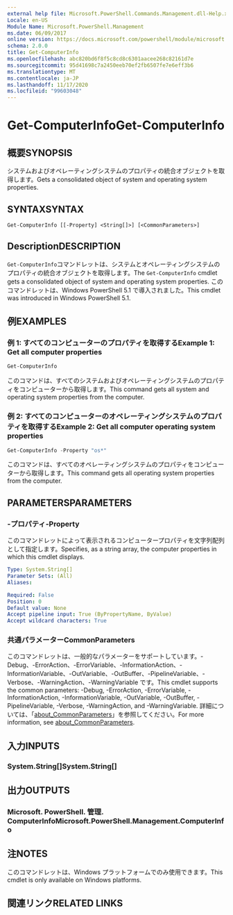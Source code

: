 ```yaml
---
external help file: Microsoft.PowerShell.Commands.Management.dll-Help.xml
Locale: en-US
Module Name: Microsoft.PowerShell.Management
ms.date: 06/09/2017
online version: https://docs.microsoft.com/powershell/module/microsoft.powershell.management/get-computerinfo?view=powershell-7.2&WT.mc_id=ps-gethelp
schema: 2.0.0
title: Get-ComputerInfo
ms.openlocfilehash: abc820bd6f8f5c8cd8c6301aacee268c82161d7e
ms.sourcegitcommit: 95d41698c7a2450eeb70ef2fb6507fe7e6eff3b6
ms.translationtype: MT
ms.contentlocale: ja-JP
ms.lasthandoff: 11/17/2020
ms.locfileid: "99603048"
---
```

# <span data-ttu-id="09643-102">Get-ComputerInfo</span><span class="sxs-lookup"><span data-stu-id="09643-102">Get-ComputerInfo</span></span>

## <span data-ttu-id="09643-103">概要</span><span class="sxs-lookup"><span data-stu-id="09643-103">SYNOPSIS</span></span>
<span data-ttu-id="09643-104">システムおよびオペレーティングシステムのプロパティの統合オブジェクトを取得します。</span><span class="sxs-lookup"><span data-stu-id="09643-104">Gets a consolidated object of system and operating system properties.</span></span>

## <span data-ttu-id="09643-105">SYNTAX</span><span class="sxs-lookup"><span data-stu-id="09643-105">SYNTAX</span></span>

```
Get-ComputerInfo [[-Property] <String[]>] [<CommonParameters>]
```

## <span data-ttu-id="09643-106">Description</span><span class="sxs-lookup"><span data-stu-id="09643-106">DESCRIPTION</span></span>

<span data-ttu-id="09643-107">`Get-ComputerInfo`コマンドレットは、システムとオペレーティングシステムのプロパティの統合オブジェクトを取得します。</span><span class="sxs-lookup"><span data-stu-id="09643-107">The `Get-ComputerInfo` cmdlet gets a consolidated object of system and operating system properties.</span></span>
<span data-ttu-id="09643-108">このコマンドレットは、Windows PowerShell 5.1 で導入されました。</span><span class="sxs-lookup"><span data-stu-id="09643-108">This cmdlet was introduced in Windows PowerShell 5.1.</span></span>

## <span data-ttu-id="09643-109">例</span><span class="sxs-lookup"><span data-stu-id="09643-109">EXAMPLES</span></span>

### <span data-ttu-id="09643-110">例 1: すべてのコンピューターのプロパティを取得する</span><span class="sxs-lookup"><span data-stu-id="09643-110">Example 1: Get all computer properties</span></span>

```powershell
Get-ComputerInfo
```

<span data-ttu-id="09643-111">このコマンドは、すべてのシステムおよびオペレーティングシステムのプロパティをコンピューターから取得します。</span><span class="sxs-lookup"><span data-stu-id="09643-111">This command gets all system and operating system properties from the computer.</span></span>

### <span data-ttu-id="09643-112">例 2: すべてのコンピューターのオペレーティングシステムのプロパティを取得する</span><span class="sxs-lookup"><span data-stu-id="09643-112">Example 2: Get all computer operating system properties</span></span>

```powershell
Get-ComputerInfo -Property "os*"
```

<span data-ttu-id="09643-113">このコマンドは、すべてのオペレーティングシステムのプロパティをコンピューターから取得します。</span><span class="sxs-lookup"><span data-stu-id="09643-113">This command gets all operating system properties from the computer.</span></span>

## <span data-ttu-id="09643-114">PARAMETERS</span><span class="sxs-lookup"><span data-stu-id="09643-114">PARAMETERS</span></span>

### <span data-ttu-id="09643-115">-プロパティ</span><span class="sxs-lookup"><span data-stu-id="09643-115">-Property</span></span>

<span data-ttu-id="09643-116">このコマンドレットによって表示されるコンピュータープロパティを文字列配列として指定します。</span><span class="sxs-lookup"><span data-stu-id="09643-116">Specifies, as a string array, the computer properties in which this cmdlet displays.</span></span>

```yaml
Type: System.String[]
Parameter Sets: (All)
Aliases:

Required: False
Position: 0
Default value: None
Accept pipeline input: True (ByPropertyName, ByValue)
Accept wildcard characters: True
```

### <span data-ttu-id="09643-117">共通パラメーター</span><span class="sxs-lookup"><span data-stu-id="09643-117">CommonParameters</span></span>

<span data-ttu-id="09643-118">このコマンドレットは、一般的なパラメーターをサポートしています。-Debug、-ErrorAction、-ErrorVariable、-InformationAction、-InformationVariable、-OutVariable、-OutBuffer、-PipelineVariable、-Verbose、-WarningAction、-WarningVariable です。</span><span class="sxs-lookup"><span data-stu-id="09643-118">This cmdlet supports the common parameters: -Debug, -ErrorAction, -ErrorVariable, -InformationAction, -InformationVariable, -OutVariable, -OutBuffer, -PipelineVariable, -Verbose, -WarningAction, and -WarningVariable.</span></span> <span data-ttu-id="09643-119">詳細については、「[about_CommonParameters](../Microsoft.PowerShell.Core/About/about_CommonParameters.md)」を参照してください。</span><span class="sxs-lookup"><span data-stu-id="09643-119">For more information, see [about_CommonParameters](../Microsoft.PowerShell.Core/About/about_CommonParameters.md).</span></span>

## <span data-ttu-id="09643-120">入力</span><span class="sxs-lookup"><span data-stu-id="09643-120">INPUTS</span></span>

### <span data-ttu-id="09643-121">System.String[]</span><span class="sxs-lookup"><span data-stu-id="09643-121">System.String[]</span></span>

## <span data-ttu-id="09643-122">出力</span><span class="sxs-lookup"><span data-stu-id="09643-122">OUTPUTS</span></span>

### <span data-ttu-id="09643-123">Microsoft. PowerShell. 管理. ComputerInfo</span><span class="sxs-lookup"><span data-stu-id="09643-123">Microsoft.PowerShell.Management.ComputerInfo</span></span>

## <span data-ttu-id="09643-124">注</span><span class="sxs-lookup"><span data-stu-id="09643-124">NOTES</span></span>

<span data-ttu-id="09643-125">このコマンドレットは、Windows プラットフォームでのみ使用できます。</span><span class="sxs-lookup"><span data-stu-id="09643-125">This cmdlet is only available on Windows platforms.</span></span>

## <span data-ttu-id="09643-126">関連リンク</span><span class="sxs-lookup"><span data-stu-id="09643-126">RELATED LINKS</span></span>

